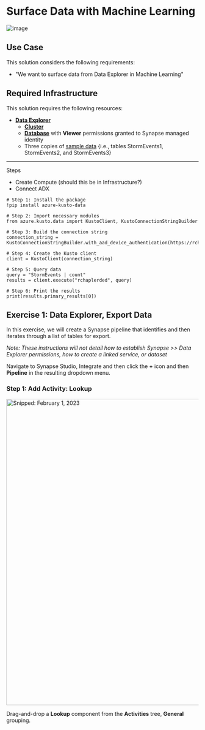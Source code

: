 # Surface Data with Machine Learning

![image](https://user-images.githubusercontent.com/44923999/215880260-d581ec97-3b29-4490-94ae-0f473fcc3612.png)

## Use Case
This solution considers the following requirements:

* "We want to surface data from Data Explorer in Machine Learning"

## Required Infrastructure
This solution requires the following resources:

* [**Data Explorer**](https://learn.microsoft.com/en-us/azure/data-explorer/)
  * [**Cluster**](Infrastructure_DataExplorer_Cluster.md)
  * [**Database**](Infrastructure_DataExplorer_Database.md) with **Viewer** permissions granted to Synapse managed identity
  * Three copies of [sample data](https://learn.microsoft.com/en-us/azure/data-explorer/ingest-sample-data?tabs=ingestion-wizard) {i.e., tables StormEvents1, StormEvents2, and StormEvents3}

-----

Steps
* Create Compute (should this be in Infrastructure?)
* Connect ADX

```
# Step 1: Install the package
!pip install azure-kusto-data
 
# Step 2: Import necessary modules
from azure.kusto.data import KustoClient, KustoConnectionStringBuilder
 
# Step 3: Build the connection string
connection_string = KustoConnectionStringBuilder.with_aad_device_authentication(https://rchaplerdec.kusto.windows.net).with_database("rchaplerded").build()
 
# Step 4: Create the Kusto client
client = KustoClient(connection_string)
 
# Step 5: Query data
query = "StormEvents | count"
results = client.execute("rchaplerded", query)
 
# Step 6: Print the results
print(results.primary_results[0])
```

## Exercise 1: Data Explorer, Export Data
In this exercise, we will create a Synapse pipeline that identifies and then iterates through a list of tables for export.

_Note: These instructions will not detail how to establish Synapse >> Data Explorer permissions, how to create a linked service, or dataset_

Navigate to Synapse Studio, Integrate and then click the **+** icon and then **Pipeline** in the resulting dropdown menu.

### Step 1: Add Activity: Lookup

<img src="https://user-images.githubusercontent.com/44923999/216063424-12f1909e-26de-4572-8812-e85609a4cf16.png" width="800" title="Snipped: February 1, 2023" />

Drag-and-drop a **Lookup** component from the **Activities** tree, **General** grouping.<br>
